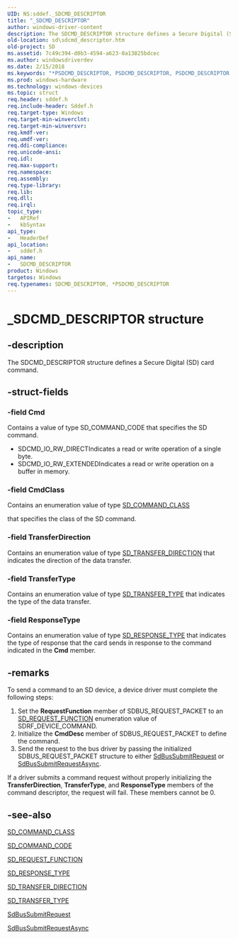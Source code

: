 ```yaml
---
UID: NS:sddef._SDCMD_DESCRIPTOR
title: "_SDCMD_DESCRIPTOR"
author: windows-driver-content
description: The SDCMD_DESCRIPTOR structure defines a Secure Digital (SD) card command.
old-location: sd\sdcmd_descriptor.htm
old-project: SD
ms.assetid: 7c49c394-d0b3-4594-a623-0a13825bdcec
ms.author: windowsdriverdev
ms.date: 2/15/2018
ms.keywords: "*PSDCMD_DESCRIPTOR, PSDCMD_DESCRIPTOR, PSDCMD_DESCRIPTOR structure pointer [Buses], SD.sdcmd_descriptor, SDCMD_DESCRIPTOR, SDCMD_DESCRIPTOR structure [Buses], _SDCMD_DESCRIPTOR, sd-structs_20a7faa8-4e91-49cc-94eb-13bd584a25a3.xml, sddef/PSDCMD_DESCRIPTOR, sddef/SDCMD_DESCRIPTOR"
ms.prod: windows-hardware
ms.technology: windows-devices
ms.topic: struct
req.header: sddef.h
req.include-header: Sddef.h
req.target-type: Windows
req.target-min-winverclnt: 
req.target-min-winversvr: 
req.kmdf-ver: 
req.umdf-ver: 
req.ddi-compliance: 
req.unicode-ansi: 
req.idl: 
req.max-support: 
req.namespace: 
req.assembly: 
req.type-library: 
req.lib: 
req.dll: 
req.irql: 
topic_type:
-	APIRef
-	kbSyntax
api_type:
-	HeaderDef
api_location:
-	sddef.h
api_name:
-	SDCMD_DESCRIPTOR
product: Windows
targetos: Windows
req.typenames: SDCMD_DESCRIPTOR, *PSDCMD_DESCRIPTOR
---
```


# _SDCMD_DESCRIPTOR structure


## -description


The SDCMD_DESCRIPTOR structure defines a Secure Digital (SD) card command.


## -struct-fields




### -field Cmd

Contains a value of type SD_COMMAND_CODE that specifies the SD command.

<ul>
<li>SDCMD_IO_RW_DIRECTIndicates a read or write operation of a single byte.

</li>
<li>SDCMD_IO_RW_EXTENDEDIndicates a read or write operation on a buffer in memory.

</li>
</ul>

### -field CmdClass

Contains an enumeration value of type <a href="https://msdn.microsoft.com/library/windows/hardware/ff538003">SD_COMMAND_CLASS</a>


that specifies the class of the SD command.


### -field TransferDirection

Contains an enumeration value of type <a href="https://msdn.microsoft.com/1e821ca5-ff65-48a1-be5c-6d776c61f166">SD_TRANSFER_DIRECTION</a> that indicates the direction of the data transfer.


### -field TransferType

Contains an enumeration value of type <a href="https://msdn.microsoft.com/library/windows/hardware/ff538045">SD_TRANSFER_TYPE</a> that indicates the type of the data transfer.


### -field ResponseType

Contains an enumeration value of type <a href="https://msdn.microsoft.com/library/windows/hardware/ff538025">SD_RESPONSE_TYPE</a> that indicates the type of response that the card sends in response to the command indicated in the <b>Cmd</b> member.


## -remarks



To send a command to an SD device, a device driver must complete the following steps:

<ol>
<li>
Set the <b>RequestFunction</b> member of SDBUS_REQUEST_PACKET to an <a href="https://msdn.microsoft.com/library/windows/hardware/ff538012">SD_REQUEST_FUNCTION</a> enumeration value of SDRF_DEVICE_COMMAND.

</li>
<li>
Initialize the <b>CmdDesc</b> member of SDBUS_REQUEST_PACKET to define the command.

</li>
<li>
Send the request to the bus driver by passing the initialized SDBUS_REQUEST_PACKET structure to either <a href="https://msdn.microsoft.com/library/windows/hardware/ff537909">SdBusSubmitRequest</a> or <a href="https://msdn.microsoft.com/library/windows/hardware/ff537914">SdBusSubmitRequestAsync</a>.

</li>
</ol>
If a driver submits a command request without properly initializing the <b>TransferDirection</b>, <b>TransferType</b>, and <b>ResponseType</b> members of the command descriptor, the request will fail. These members cannot be 0.




## -see-also




<a href="https://msdn.microsoft.com/library/windows/hardware/ff538003">SD_COMMAND_CLASS</a>



<a href="https://msdn.microsoft.com/library/windows/hardware/ff538008">SD_COMMAND_CODE</a>



<a href="https://msdn.microsoft.com/library/windows/hardware/ff538012">SD_REQUEST_FUNCTION</a>



<a href="https://msdn.microsoft.com/library/windows/hardware/ff538025">SD_RESPONSE_TYPE</a>



<a href="https://msdn.microsoft.com/1e821ca5-ff65-48a1-be5c-6d776c61f166">SD_TRANSFER_DIRECTION</a>



<a href="https://msdn.microsoft.com/library/windows/hardware/ff538045">SD_TRANSFER_TYPE</a>



<a href="https://msdn.microsoft.com/library/windows/hardware/ff537909">SdBusSubmitRequest</a>



<a href="https://msdn.microsoft.com/library/windows/hardware/ff537914">SdBusSubmitRequestAsync</a>
 

 


